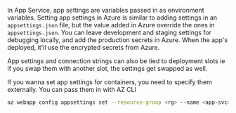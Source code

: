 In App Service, app settings are variables passed in as environment variables. Setting app settings in Azure is similar to adding settings in an `appsettings.json` file, but the value added in Azure override the ones in `appsettings.json`. You can leave development and staging settings for debugging locally, and add the production secrets in Azure. When the app's deployed, it'll use the encrypted secrets from Azure.

App settings and connection strings can also be tied to deployment slots ie if you swap them with another slot, the settings get swapped as well.

If you wanna set app settings for containers, you need to specify them externally. You can pass them in with AZ CLI
```sh
az webapp config appsettings set --resource-group <rg> --name <app-svc> --settings key1=value1 key2=value2
```

